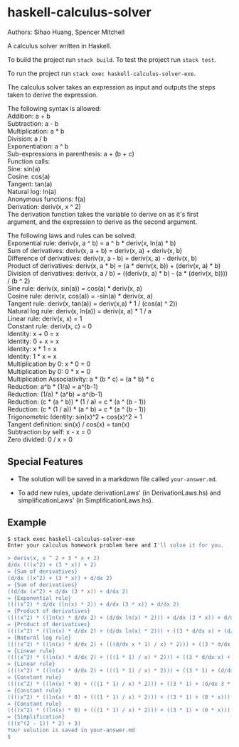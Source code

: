 # haskell-calculus-solver

Authors: Sihao Huang, Spencer Mitchell

A calculus solver written in Haskell.

To build the project run `stack build`. To test the project run `stack test`.

To run the project run `stack exec haskell-calculus-solver-exe`.

The calculus solver takes an expression as input and outputs the steps taken
to derive the expression.

The following syntax is allowed:  
	Addition:	a + b  
	Subtraction:	a - b  
	Multiplication:	a * b  
	Division:	a / b  
	Exponentiation:	a ^ b  
	Sub-expressions in parenthesis:	a + (b + c)  
	Function calls:  
		Sine:	sin(a)  
		Cosine:	cos(a)  
		Tangent:	tan(a)  
		Natural log:	ln(a)  
		Anonymous functions:	f(a)  
	Derivation:	deriv(x, x ^ 2)  
		The derivation function takes the variable to derive on as it's first  
		argument, and the expression to derive as the second argument.

The following laws and rules can be solved:  
	Exponential rule: deriv(x, a ^ b) = a ^ b * deriv(x, ln(a) * b)  
	Sum of derivatives: deriv(x, a + b) = deriv(x, a) + deriv(x, b)  
	Difference of derivatives: deriv(x, a - b) = deriv(x, a) - deriv(x, b)  
	Product of derivatives: deriv(x, a * b) = (a * deriv(x, b)) + (deriv(x, a) * b)  
	Division of derivatives: deriv(x, a / b) = ((deriv(x, a) * b) - (a * (deriv(x, b)))) / (b ^ 2)  
	Sine rule: deriv(x, sin(a)) = cos(a) * deriv(x, a)  
	Cosine rule: deriv(x, cos(a)) = -sin(a) * deriv(x, a)  
	Tangent rule: deriv(x, tan(a)) = deriv(x,a) * 1 / (cos(a) ^ 2))  
	Natural log rule: deriv(x, ln(a)) = deriv(x, a) * 1 / a  
	Linear rule: deriv(x, x) = 1  
	Constant rule: deriv(x, c) = 0  
	Identity: x + 0 = x  
	Identity: 0 + x = x  
	Identity: x * 1 = x  
	Identity: 1 * x = x  
	Multiplication by 0: x * 0 = 0  
	Multiplication by 0: 0 * x = 0  
	Multiplication Associativity: a * (b * c) = (a * b) * c  
	Reduction: a^b * (1/a) = a^(b-1)  
	Reduction: (1/a) * (a^b) = a^(b-1)  
	Reduction: (c * (a ^ b)) * (1 / a) = c * (a ^ (b - 1))  
	Reduction: (c * (1 / a)) * (a ^ b) = c * (a ^ (b - 1))  
	Trigonometric Identity: sin(x)^2 + cos(x)^2 = 1  
	Tangent definition: sin(x) / cos(x) = tan(x)  
	Subtraction by self: x - x = 0  
	Zero divided: 0 / x = 0  

## Special Features

* The solution will be saved in a markdown file called `your-answer.md`.

* To add new rules, update derivationLaws' (in DerivationLaws.hs) and simplificationLaws' (in SimplificationLaws.hs).

## Example

```bash
$ stack exec haskell-calculus-solver-exe
Enter your calculus homework problem here and I'll solve it for you.

> deriv(x, x ^ 2 + 3 * x + 2)
d/dx (((x^2) + (3 * x)) + 2)
= {Sum of derivatives}
(d/dx ((x^2) + (3 * x)) + d/dx 2)
= {Sum of derivatives}
((d/dx (x^2) + d/dx (3 * x)) + d/dx 2)
= {Exponential rule}
((((x^2) * d/dx (ln(x) * 2)) + d/dx (3 * x)) + d/dx 2)
= {Product of derivatives}
((((x^2) * ((ln(x) * d/dx 2) + (d/dx ln(x) * 2))) + d/dx (3 * x)) + d/dx 2)
= {Product of derivatives}
((((x^2) * ((ln(x) * d/dx 2) + (d/dx ln(x) * 2))) + ((3 * d/dx x) + (d/dx 3 * x))) + d/dx 2)
= {Natural log rule}
((((x^2) * ((ln(x) * d/dx 2) + (((d/dx x * 1) / x) * 2))) + ((3 * d/dx x) + (d/dx 3 * x))) + d/dx 2)
= {Linear rule}
((((x^2) * ((ln(x) * d/dx 2) + (((1 * 1) / x) * 2))) + ((3 * d/dx x) + (d/dx 3 * x))) + d/dx 2)
= {Linear rule}
((((x^2) * ((ln(x) * d/dx 2) + (((1 * 1) / x) * 2))) + ((3 * 1) + (d/dx 3 * x))) + d/dx 2)
= {Constant rule}
((((x^2) * ((ln(x) * 0) + (((1 * 1) / x) * 2))) + ((3 * 1) + (d/dx 3 * x))) + d/dx 2)
= {Constant rule}
((((x^2) * ((ln(x) * 0) + (((1 * 1) / x) * 2))) + ((3 * 1) + (0 * x))) + d/dx 2)
= {Constant rule}
((((x^2) * ((ln(x) * 0) + (((1 * 1) / x) * 2))) + ((3 * 1) + (0 * x))) + 0)
= {Simplification}
(((x^(2 - 1)) * 2) + 3)
Your solution is saved in your-answer.md
$ 
```
